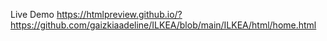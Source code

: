 Live Demo
https://htmlpreview.github.io/?https://github.com/gaizkiaadeline/ILKEA/blob/main/ILKEA/html/home.html
